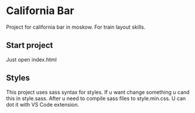 # California Bar
Project for california bar in moskow. For train layout skills.

## Start project
Just open index.html

## Styles
This project uses sass syntax for styles. If u want change something u cand this in style.sass. After u need to compile sass files to style.min.css. U can dot it with VS Code extension.

